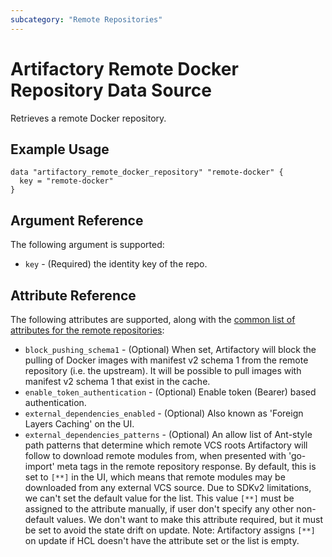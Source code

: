 ```yaml
---
subcategory: "Remote Repositories"
---
```

# Artifactory Remote Docker Repository Data Source

Retrieves a remote Docker repository.

## Example Usage

```hcl
data "artifactory_remote_docker_repository" "remote-docker" {
  key = "remote-docker"
}
```

## Argument Reference

The following argument is supported:

* `key` - (Required) the identity key of the repo.

## Attribute Reference

The following attributes are supported, along with the [common list of attributes for the remote repositories](remote.md):

* `block_pushing_schema1` - (Optional) When set, Artifactory will block the pulling of Docker images with manifest v2 schema 1 from the remote repository (i.e. the upstream). It will be possible to pull images with manifest v2 schema 1 that exist in the cache.
* `enable_token_authentication` - (Optional) Enable token (Bearer) based authentication.
* `external_dependencies_enabled` - (Optional) Also known as 'Foreign Layers Caching' on the UI.
* `external_dependencies_patterns` - (Optional) An allow list of Ant-style path patterns that determine which remote VCS roots Artifactory will follow to download remote modules from, when presented with 'go-import' meta tags in the remote repository response. By default, this is set to `[**]` in the UI, which means that remote modules may be downloaded from any external VCS source. Due to SDKv2 limitations, we can't set the default value for the list. This value `[**]` must be assigned to the attribute manually, if user don't specify any other non-default values. We don't want to make this attribute required, but it must be set to avoid the state drift on update. Note: Artifactory assigns `[**]` on update if HCL doesn't have the attribute set or the list is empty.
